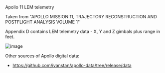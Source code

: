 Apollo 11 LEM telemetry

Taken from "APOLLO MISSION 11, TRAJECTORY RECONSTRUCTION AND POSTFLIGHT ANALYSIS VOLUME 1"

Appendix D contains LEM telemetry data - X, Y and Z gimbals plus range in feet.

![image](https://user-images.githubusercontent.com/1620953/149631114-89ac5b28-6a96-471f-958f-006f2060d305.png)


Other sources of Apollo digital data:
 - https://github.com/ivanstan/apollo-data/tree/release/data
